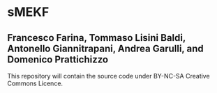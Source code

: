 # sMEKF
## Francesco Farina, Tommaso Lisini Baldi, Antonello Giannitrapani, Andrea Garulli, and Domenico Prattichizzo


This repository will contain the source code under BY-NC-SA Creative Commons Licence.
